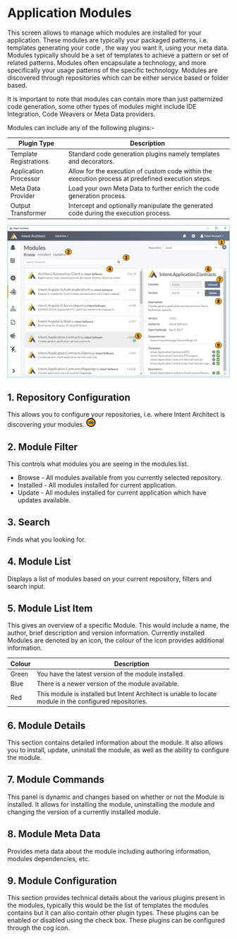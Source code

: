 # Application Modules

This screen allows to manage which modules are installed for your application. These modules are typically your packaged patterns, i.e. templates generating your code , the way you want it, using your meta data. Modules typically should be a set of templates to achieve a pattern or set of related patterns. Modules often encapsulate a technology, and more specifically your usage patterns of the specific technology. Modules are discovered through repositories which can be either service based or folder based.

It is important to note that modules can contain more than just patternized code generation, some other types of modules might include IDE Integration, Code Weavers or Meta Data providers.

Modules can include any of the following plugins:- 

|Plugin Type|Description|
|-|-|
|Template Registrations|Standard code generation plugins namely templates and decorators.|
|Application Processor|Allow for the execution of custom code within the execution process at predefined execution steps. |
|Meta Data Provider|Load your own Meta Data to further enrich the code generation process. |
|Output Transformer|Intercept and optionally manipulate the generated code during the execution process. |


![Image of the Modules Screen](../../images/UserManual/ApplicationModules.png)


## 1. Repository Configuration
This allows you to configure your repositories, i.e. where Intent Architect is discovering your modules. [![Navigates to Repository Configuration](../../images/navigate.png "Navigates to Repository Configuration screen")](RepositoryConfiguration.md)

## 2. Module Filter
This controls what modules you are seeing in the modules list.
- Browse - All modules available from you currently selected repository.
- Installed - All modules installed for current application. 
- Update - All modules installed for current application which have updates available. 

## 3. Search
Finds what you looking for.

## 4. Module List
Displays a list of modules based on your current repository, filters and search input.

## 5. Module List Item
This gives an overview of a specific Module. This would include a name, the author, brief description and version information. Currently installed Modules are denoted by an icon, the colour of the icon provides additional information.

|Colour|Description|
|-|-|
|Green|You have the latest version of the module installed.|
|Blue|There is a newer version of the module available.|
|Red|This module is installed but Intent Architect is unable to locate module in the configured repositories.|
 
## 6. Module Details
This section contains detailed information about the module. It also allows you to install, update, uninstall the module, as well as the ability to configure the module.

## 7. Module Commands
This panel is dynamic and changes based on whether or not the Module is installed. It allows for installing the module, uninstalling the module and changing the version of a currently installed module.

## 8. Module Meta Data
Provides meta data about the module including authoring information, modules dependencies, etc.

## 9. Module Configuration
This section provides technical details about the various plugins present in the modules, typically this would be the list of templates the modules contains but it can also contain other plugin types. These plugins can be enabled or disabled using the check box. These plugins can be configured through the cog icon.